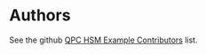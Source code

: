 # Authors

See the github [QPC HSM Example Contributors][contributors] list.

[contributors]: https://github.com/massivelivefun/qpc-hsm-example/graphs/contributors
